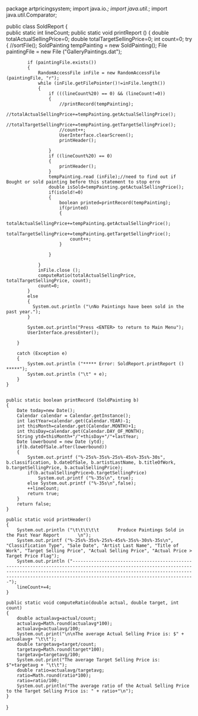 package artpricingsystem;
import java.io.*;
import java.util.*;
import java.util.Comparator;
        
public class SoldReport {      
    public static int lineCount;
    public static void printReport ()
    {
        double totalActualSellingPrice=0;
        double totalTargetSellingPrice=0;
        int count=0;
        try
        {
            //sortFile();
            SoldPainting tempPainting = new SoldPainting();
            File  paintingFile = new File ("GalleryPaintings.dat");
            
            if (paintingFile.exists())
            {
                RandomAccessFile inFile = new RandomAccessFile (paintingFile, "r");
                while (inFile.getFilePointer()!=inFile.length())
                {
                    if (((lineCount%20) == 0) && (lineCount!=0))
                    {
                        //printRecord(tempPainting);
                        //totalActualSellingPrice+=tempPainting.getActualSellingPrice();
                        //totalTargetSellingPrice+=tempPainting.getTargetSellingPrice();
                        //count++;
                        UserInterface.clearScreen();
                        printHeader();

                    }
                    if ((lineCount%20) == 0)
                    {
                        printHeader();
                    }
                    tempPainting.read (inFile);//need to find out if Bought or sold painting before this statement to stop erro
                    double isSold=tempPainting.getActualSellingPrice();
                    if(isSold!=0)
                    {
                        boolean printed=printRecord(tempPainting);
                        if(printed)
                        {
                            totalActualSellingPrice+=tempPainting.getActualSellingPrice();
                            totalTargetSellingPrice+=tempPainting.getTargetSellingPrice();
                            count++;
                        }
                        
                    }
                    
                }
                inFile.close ();
                computeRatio(totalActualSellingPrice, totalTargetSellingPrice, count);
                count=0;
            }
            else
            {
              System.out.println ("\nNo Paintings have been sold in the past year.");
            }

            System.out.println("Press <ENTER> to return to Main Menu");
            UserInterface.pressEnter();

        }
 
        catch (Exception e)
        {
            System.out.println ("***** Error: SoldReport.printReport () *****");
            System.out.println ("\t" + e);
        }
    } 


    public static boolean printRecord (SoldPainting b)
    {
        Date today=new Date();
        Calendar calendar = Calendar.getInstance();
        int lastYear=calendar.get(Calendar.YEAR)-1;
        int thisMonth=calendar.get(Calendar.MONTH)+1;
        int thisDay=calendar.get(Calendar.DAY_OF_MONTH);
        String ytd=thisMonth+"/"+thisDay+"/"+lastYear;
        Date lowerbound = new Date (ytd);
        if(b.dateOfSale.after(lowerbound))
        {    
            System.out.printf ("%-25s%-35s%-25s%-45s%-35s%-30s", b.classification, b.dateOfSale, b.artistLastName, b.titleOfWork, b.targetSellingPrice, b.actualSellingPrice);
            if(b.actualSellingPrice>b.targetSellingPrice)
                System.out.printf ("%-35s\n", true);  
            else System.out.printf ("%-35s\n",false);  
            ++lineCount;
            return true;
        }
        return false;
    }
    
    public static void printHeader()
    {
        System.out.println ("\t\t\t\t\t       Produce Paintings Sold in the Past Year Report       \n");
        System.out.printf ("%-25s%-35s%-25s%-45s%-35s%-30s%-35s\n", "Classification Type", "Sale Date", "Artist Last Name", "Title of Work", "Target Selling Price", "Actual Selling Price", "Actual Price > Target Price Flag");
        System.out.println ("----------------------------------------------------------------------------------------------------------------------------------------------------------------------------------------------------------------------------------------------------------------");
        lineCount+=4;
    }
    
    public static void computeRatio(double actual, double target, int count)
    {
        double actualavg=actual/count;
        actualavg=Math.round(actualavg*100);
        actualavg=actualavg/100;
        System.out.print("\n\nThe average Actual Selling Price is: $" + actualavg+ "\t\t");
        double targetavg=target/count;
        targetavg=Math.round(target*100);
        targetavg=targetavg/100;
        System.out.print("The average Target Selling Price is: $"+targetavg + "\t\t");
        double ratio=actualavg/targetavg;
        ratio=Math.round(ratio*100);
        ratio=ratio/100;
        System.out.println("The average ratio of the Actual Selling Price to the Target Selling Price is: " + ratio+"\n");
    }
}
